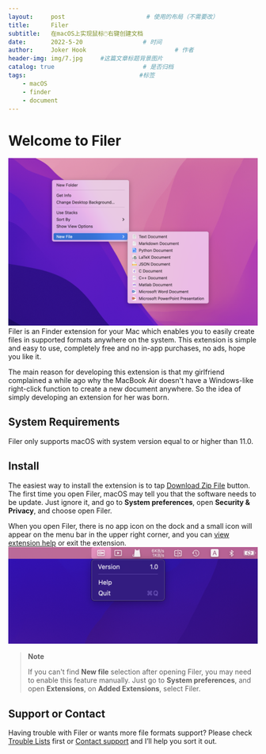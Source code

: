 ```yaml
---
layout:     post                       # 使用的布局（不需要改）
title:      Filer
subtitle:   在macOS上实现鼠标🖱️右键创建文档
date:       2022-5-20                 # 时间
author:     Joker Hook                         # 作者
header-img: img/7.jpg     #这篇文章标题背景图片
catalog: true                         # 是否归档
tags:                                #标签
    - macOS
    - finder
    - document
---
```




# Welcome to Filer
![](https://github.com/HuangRunHua/FilerApp/raw/main/intro.png)
Filer is an Finder extension for your Mac which enables you to easily create files in supported formats anywhere on the system. This extension is simple and easy to use, completely free and no in-app purchases, no ads, hope you like it.

The main reason for developing this extension is that my girlfriend complained a while ago why the MacBook Air doesn't have a Windows-like right-click function to create a new document anywhere. So the idea of simply developing an extension for her was born.

## System Requirements
Filer only supports macOS with system version equal to or higher than 11.0.

## Install
The easiest way to install the extension is to tap [Download Zip File](https://github.com/HuangRunHua/FilerApp/releases/download/v1.0/Filer.app.zip) button. The first time you open Filer, macOS may tell you that the software needs to be update. Just ignore it, and go to **System preferences**, open **Security & Privacy**, and choose open Filer.

When you open Filer, there is no app icon on the dock and a small icon will appear on the menu bar in the upper right corner, and you can [view extension help](https://github.com/HuangRunHua/FilerApp) or exit the extension.
![](https://github.com/HuangRunHua/FilerApp/raw/main/menu.png)

> **Note**
>
> If you can't find **New file** selection after opening Filer, you may need to enable this feature manually. Just go to **System preferences**, and open **Extensions**, on **Added Extensions**, select Filer.

## Support or Contact
Having trouble with Filer or wants more file formats support? Please check [Trouble Lists](https://github.com/HuangRunHua/FilerApp/blob/main/trouble.md) first or [Contact support](https://twitter.com/joker_hook) and I’ll help you sort it out.
